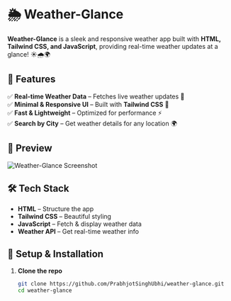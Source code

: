 # 🌦️ Weather-Glance  

**Weather-Glance** is a sleek and responsive weather app built with **HTML, Tailwind CSS, and JavaScript**, providing real-time weather updates at a glance! ☀️🌧️🌍  

## 🚀 Features  
✅ **Real-time Weather Data** – Fetches live weather updates 📡  
✅ **Minimal & Responsive UI** – Built with **Tailwind CSS** 🎨  
✅ **Fast & Lightweight** – Optimized for performance ⚡  
✅ **Search by City** – Get weather details for any location 🌍  

## 📸 Preview  
![Weather-Glance Screenshot](your-screenshot-url-here)  

## 🛠️ Tech Stack  
- **HTML** – Structure the app  
- **Tailwind CSS** – Beautiful styling  
- **JavaScript** – Fetch & display weather data  
- **Weather API** – Get real-time weather info  

## 🔧 Setup & Installation  
1. **Clone the repo**  
   ```bash
   git clone https://github.com/PrabhjotSinghUbhi/weather-glance.git
   cd weather-glance
